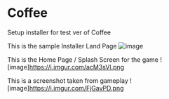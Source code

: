 # Coffee
Setup installer for test ver of Coffee

This is the sample Installer Land Page
![image](https://i.imgur.com/ijacVwG.png)


This is the Home Page / Splash Screen for the game
![image]https://i.imgur.com/acM3sVl.png

This is a screenshot taken from gameplay
![image]https://i.imgur.com/FjGavPD.png
